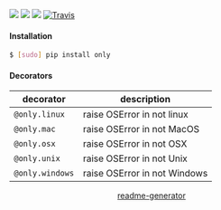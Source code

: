 <!--
https://pypi.org/project/readme-generator/
-->

[![](https://img.shields.io/badge/OS-Linux,%20MacOS,%20Unix,%20Windows-blue.svg?longCache=True)]()
[![](https://img.shields.io/pypi/pyversions/only.svg?longCache=True)](https://pypi.org/project/only/)
[![](https://img.shields.io/pypi/v/only.svg?maxAge=3600)](https://pypi.org/project/only/)
[![Travis](https://api.travis-ci.org/looking-for-a-job/only.py.svg?branch=master)](https://travis-ci.org/looking-for-a-job/only.py/)

#### Installation
```bash
$ [sudo] pip install only
```

#### Decorators

decorator|description
-|-
`@only.linux`|raise OSError in not linux
`@only.mac`|raise OSError in not MacOS
`@only.osx`|raise OSError in not OSX
`@only.unix`|raise OSError in not Unix
`@only.windows`|raise OSError in not Windows

<p align="center">
    <a href="https://pypi.org/project/readme-generator/">readme-generator</a>
</p>